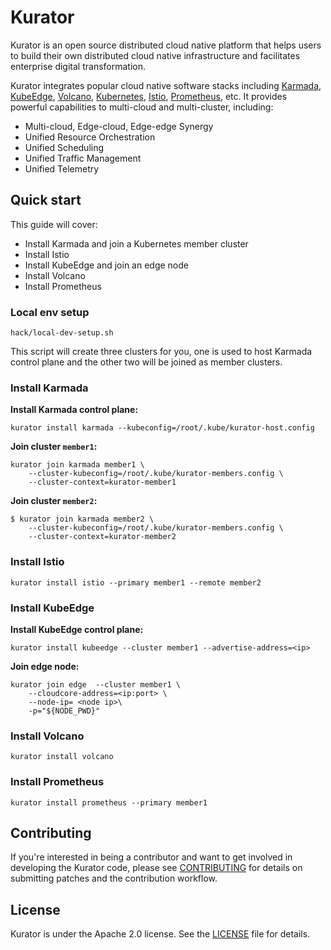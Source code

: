 # Kurator

Kurator is an open source distributed cloud native platform that helps users to build their own distributed cloud native infrastructure and facilitates enterprise digital transformation.

Kurator integrates popular cloud native software stacks including [Karmada](https://github.com/karmada-io/karmada), [KubeEdge](https://github.com/kubeedge/kubeedge), [Volcano](https://github.com/volcano-sh/volcano), [Kubernetes](https://github.com/kubernetes/kubernetes), [Istio](https://github.com/istio/istio), [Prometheus](https://github.com/prometheus/prometheus), etc.
It provides powerful capabilities to multi-cloud and multi-cluster, including:


- Multi-cloud, Edge-cloud, Edge-edge Synergy
- Unified Resource Orchestration
- Unified Scheduling
- Unified Traffic Management
- Unified Telemetry

## Quick start

This guide will cover:

- Install Karmada and join a Kubernetes member cluster
- Install Istio
- Install KubeEdge and join an edge node
- Install Volcano
- Install Prometheus

### Local env setup

```console
hack/local-dev-setup.sh
```

This script will create three clusters for you, one is used to host Karmada control plane and the other two will be joined as member clusters.


### Install Karmada

**Install Karmada control plane:**

```console
kurator install karmada --kubeconfig=/root/.kube/kurator-host.config
```

**Join cluster `member1`:**

```console
kurator join karmada member1 \
    --cluster-kubeconfig=/root/.kube/kurator-members.config \
    --cluster-context=kurator-member1
```

**Join cluster `member2`:**

```console
$ kurator join karmada member2 \
    --cluster-kubeconfig=/root/.kube/kurator-members.config \
    --cluster-context=kurator-member2
```
 

### Install Istio

```console
kurator install istio --primary member1 --remote member2
```

### Install KubeEdge

**Install KubeEdge control plane:**

```console
kurator install kubeedge --cluster member1 --advertise-address=<ip>
```

**Join edge node:**

```console
kurator join edge  --cluster member1 \
    --cloudcore-address=<ip:port> \
    --node-ip= <node ip>\
    -p="${NODE_PWD}"
```

### Install Volcano

```console
kurator install volcano
```

### Install Prometheus

```console
kurator install prometheus --primary member1
```


## Contributing

If you're interested in being a contributor and want to get involved in
developing the Kurator code, please see [CONTRIBUTING](CONTRIBUTING.md) for
details on submitting patches and the contribution workflow.

## License

Kurator is under the Apache 2.0 license. See the [LICENSE](LICENSE) file for details.


